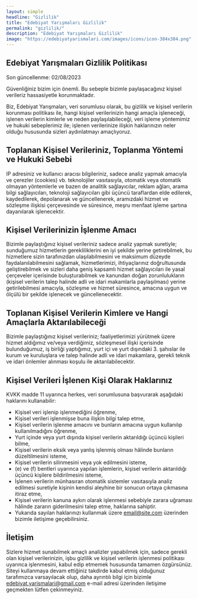 ```yaml
---
layout: simple
headline: "Gizlilik"
title: "Edebiyat Yarışmaları Gizlilik"
permalink: "gizlilik/"
description: "Edebiyat Yarışmaları Gizlilik"
image: "https://edebiyatyarismalari.com/images/icons/icon-384x384.png"
---
```


## Edebiyat Yarışmaları Gizlilik Politikası
Son güncellenme: 02/08/2023  

Güvenliğiniz bizim için önemli. Bu sebeple bizimle paylaşacağınız kişisel verileriz hassasiyetle korunmaktadır.  

Biz, Edebiyat Yarışmaları, veri sorumlusu olarak, bu gizlilik ve kişisel verilerin korunması politikası ile, hangi kişisel verilerinizin hangi amaçla işleneceği, işlenen verilerin kimlerle ve neden paylaşılabileceği, veri işleme yöntemimiz ve hukuki sebeplerimiz ile; işlenen verilerinize ilişkin haklarınızın neler olduğu hususunda sizleri aydınlatmayı amaçlıyoruz.  

## Toplanan Kişisel Verileriniz, Toplanma Yöntemi ve Hukuki Sebebi
IP adresiniz ve kullanıcı aracısı bilgileriniz, sadece analiz yapmak amacıyla ve çerezler (cookies) vb. teknolojiler vasıtasıyla, otomatik veya otomatik olmayan yöntemlerle ve bazen de analitik sağlayıcılar, reklam ağları, arama bilgi sağlayıcıları, teknoloji sağlayıcıları gibi üçüncü taraflardan elde edilerek, kaydedilerek, depolanarak ve güncellenerek, aramızdaki hizmet ve sözleşme ilişkisi çerçevesinde ve süresince, meşru menfaat işleme şartına dayanılarak işlenecektir.  

## Kişisel Verilerinizin İşlenme Amacı
Bizimle paylaştığınız kişisel verileriniz sadece analiz yapmak suretiyle; sunduğumuz hizmetlerin gerekliliklerini en iyi şekilde yerine getirebilmek, bu hizmetlere sizin tarafınızdan ulaşılabilmesini ve maksimum düzeyde faydalanılabilmesini sağlamak, hizmetlerimizi, ihtiyaçlarınız doğrultusunda geliştirebilmek ve sizleri daha geniş kapsamlı hizmet sağlayıcıları ile yasal çerçeveler içerisinde buluşturabilmek ve kanundan doğan zorunlulukların (kişisel verilerin talep halinde adli ve idari makamlarla paylaşılması) yerine getirilebilmesi amacıyla, sözleşme ve hizmet süresince, amacına uygun ve ölçülü bir şekilde işlenecek ve güncellenecektir.  

## Toplanan Kişisel Verilerin Kimlere ve Hangi Amaçlarla Aktarılabileceği
Bizimle paylaştığınız kişisel verileriniz; faaliyetlerimizi yürütmek üzere hizmet aldığımız ve/veya verdiğimiz, sözleşmesel ilişki içerisinde bulunduğumuz, iş birliği yaptığımız, yurt içi ve yurt dışındaki 3. şahıslar ile kurum ve kuruluşlara ve talep halinde adli ve idari makamlara, gerekli teknik ve idari önlemler alınması koşulu ile aktarılabilecektir.

## Kişisel Verileri İşlenen Kişi Olarak Haklarınız
KVKK madde 11 uyarınca herkes, veri sorumlusuna başvurarak aşağıdaki haklarını kullanabilir:

- Kişisel veri işlenip işlenmediğini öğrenme,
- Kişisel verileri işlenmişse buna ilişkin bilgi talep etme,
- Kişisel verilerin işlenme amacını ve bunların amacına uygun kullanılıp kullanılmadığını öğrenme,
- Yurt içinde veya yurt dışında kişisel verilerin aktarıldığı üçüncü kişileri bilme,
- Kişisel verilerin eksik veya yanlış işlenmiş olması hâlinde bunların düzeltilmesini isteme,
- Kişisel verilerin silinmesini veya yok edilmesini isteme,
- (e) ve (f) bentleri uyarınca yapılan işlemlerin, kişisel verilerin aktarıldığı üçüncü kişilere bildirilmesini isteme,
- İşlenen verilerin münhasıran otomatik sistemler vasıtasıyla analiz edilmesi suretiyle kişinin kendisi aleyhine bir sonucun ortaya çıkmasına itiraz etme,
- Kişisel verilerin kanuna aykırı olarak işlenmesi sebebiyle zarara uğraması hâlinde zararın giderilmesini talep etme, haklarına sahiptir.
- Yukarıda sayılan haklarınızı kullanmak üzere email@site.com üzerinden bizimle iletişime geçebilirsiniz.

## İletişim
Sizlere hizmet sunabilmek amaçlı analizler yapabilmek için, sadece gerekli olan kişisel verilerinizin, işbu gizlilik ve kişisel verilerin işlenmesi politikası uyarınca işlenmesini, kabul edip etmemek hususunda tamamen özgürsünüz. Siteyi kullanmaya devam ettiğiniz takdirde kabul etmiş olduğunuz tarafımızca varsayılacak olup, daha ayrıntılı bilgi için bizimle edebiyat.yarismalari@gmail.com e-mail adresi üzerinden iletişime geçmekten lütfen çekinmeyiniz.
